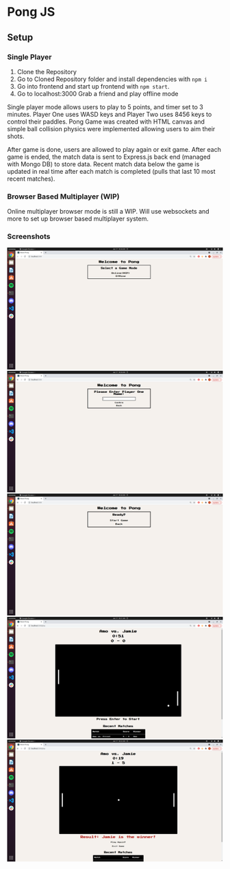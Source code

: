 # Pong JS

## Setup

### Single Player
1. Clone the Repository
2. Go to Cloned Repository folder and install dependencies with `npm i`
3. Go into frontend and start up frontend with `npm start`.
4. Go to localhost:3000 Grab a friend and play offline mode

Single player mode allows users to play to 5 points, and timer set to 3 minutes. Player One uses WASD keys and Player Two uses 8456 keys to control their paddles. Pong Game was created with HTML canvas and simple ball collision physics were implemented allowing users to aim their shots.

After game is done, users are allowed to play again or exit game. After each game is ended, the match data is sent to Express.js back end (managed with Mongo DB) to store data. Recent match data below the game is updated in real time after each match is completed (pulls that last 10 most recent matches). 

### Browser Based Multiplayer (WIP)
Online multiplayer browser mode is still a WIP. Will use websockets and more to set up browser based multiplayer system. 


### Screenshots
!["GameMode"](https://github.com/Aman-Hundal/PongJS/blob/main/docs/gameMode.png?raw=true)
!["PlayEntry"](https://github.com/Aman-Hundal/PongJS/blob/main/docs/PlayerName.png?raw=true)
!["Start"](https://github.com/Aman-Hundal/PongJS/blob/main/docs/Start%3F.png?raw=true)
!["Play"](https://github.com/Aman-Hundal/PongJS/blob/main/docs/Play.png?raw=true)
!["Winner"](https://github.com/Aman-Hundal/PongJS/blob/main/docs/gameOver.png?raw=true)

